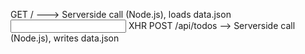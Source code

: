 GET / ---> Serverside call (Node.js), loads data.json
<Input on the client side>
XHR POST /api/todos --> Serverside call (Node.js), writes data.json